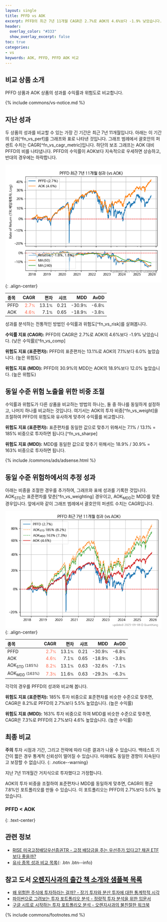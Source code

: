 ```yaml
---
layout: single
title: PFFD vs AOK
excerpt: PFFD의 최근 7년 11개월 CAGR은 2.7%로 AOK의 4.6%보다 -1.9% 낮았습니다.
header:
  overlay_color: "#333"
  show_overlay_excerpt: false
toc: true
categories:
- vs
keywords: AOK, PFFD, PFFD AOK 비교
---
```


## 비교 상품 소개


PFFD 상품과 AOK 상품의 성과를 수익률과 위험도로 비교합니다.





{% include commons/vs-notice.md %}

## 지난 성과

두 상품의 성과를 비교할 수 있는 가장 긴 기간은 최근 7년 11개월입니다. 아래는 이 기간의 성과[^fn_vs_perf]를 그래프와 표로 나타낸 것입니다.
그래프 범례에서 괄호안의 퍼센트 수치는 CAGR[^fn_vs_cagr_metric]입니다.
하단의 보조 그래프는 AOK 대비 PFFD의 비를 나타냅니다.
PFFD의 수익률이 AOK보다 지속적으로 우세하면 상승하고, 반대의 경우에는 하락합니다.

![PFFD](/vs/images/pffd-vs-aok_dual.png){: .align-center}

| **종목** | **CAGR** | **편차** | **샤프** | **MDD** | **AvDD** |
| :------------ | ------: | -----------: | -------: | ------: | -------: |
| PFFD | <span style="color: tomato">2.7<small>%</small></span> | 13.1<small>%</small> | 0.21 | -30.9<small>%</small> | -6.8<small>%</small> |
| AOK | <span style="color: tomato">4.6<small>%</small></span> | 7.1<small>%</small> | 0.65 | -18.9<small>%</small> | -3.8<small>%</small> |

<!-- more -->


성과를 분석하는 전통적인 방법인 수익률과 위험도[^fn_vs_risk]를 살펴봅니다.

**수익률 지표 (CAGR):** PFFD의 CAGR은 2.7%로 AOK의 4.6%보다 -1.9% 낮았습니다. (낮은 수익률)[^fn_vs_comp]

**위험도 지표 (표준편차):** PFFD의 표준편차는 13.1%로 AOK의 7.1%보다 6.0% 높았습니다. (높은 위험도)

**위험도 지표 (MDD):** PFFD의 30.9%의 MDD는 AOK의 18.9%보다 12.0% 높았습니다. (높은 위험도)



## 동일 수준 위험 노출을 위한 비중 조절

수익률과 위험도가 다른 상품을 비교하는 방법의 하나는, 둘 중 하나를 동일하게 설정하고, 나머지 하나를 비교하는 것입니다.
여기서는 AOK의 투자 비중[^fn_vs_weight]을 조절하여 PFFD의 위험도와 유사하게 맞추어 수익률를 비교합니다.

**위험도 지표 (표준편차):** 표준편차를 동일한 값으로 맞추기 위해서는 7.1% / 13.1% = 185% 비중으로 투자하면 됩니다.[^fn_vs_sharpe]

**위험도 지표 (MDD):** MDD를 동일한 값으로 맞추기 위해서는 18.9% / 30.9% = 163% 비중으로 투자하면 됩니다.


{% include /commons/ads/adsense.html %}



## 동일 수준 위험하에서의 추정 성과

아래는 비중을 조절한 경우를 추가하여, 그래프와 표에 성과를 기록한 것입니다.
AOK<sub>STD</sub>는 표준편차를 맞춘[^fn_vs_weighting] 경우이고, AOK<sub>MDD</sub>는 MDD를 맞춘 경우입니다.
앞에서와 같이 그래프 범례에서 괄호안의 퍼센트 수치는 CAGR입니다.


![PFFD](/vs/images/pffd-vs-aok.png){: .align-center}



| **종목** | **CAGR** | **편차** | **샤프** | **MDD** | **AvDD** |
| :------------ | ------: | -----------: | -------: | ------: | -------: |
| PFFD | <span style="color: tomato">2.7<small>%</small></span> | 13.1<small>%</small> | 0.21 | -30.9<small>%</small> | -6.8<small>%</small> |
| AOK | <span style="color: tomato">4.6<small>%</small></span> | 7.1<small>%</small> | 0.65 | -18.9<small>%</small> | -3.8<small>%</small> |
| AOK<sub>STD</sub> <small>(185%)</small> | <span style="color: tomato">8.2<small>%</small></span> | 13.1<small>%</small> | 0.63 | -32.6<small>%</small> | -7.1<small>%</small> |
| AOK<sub>MDD</sub> <small>(163%)</small> | <span style="color: tomato">7.3<small>%</small></span> | 11.6<small>%</small> | 0.63 | -29.3<small>%</small> | -6.3<small>%</small> |



각각의 경우를 PFFD의 성과와 비교해 봅니다.

**위험도 지표 (표준편차):** 185% 투자 비중으로 표준편차를 비슷한 수준으로 맞추면, CAGR은 8.2%로 PFFD의 2.7%보다 5.5% 높았습니다. (높은 수익률)

**위험도 지표 (MDD):** 163% 투자 비중으로 하여 MDD를 비슷한 수준으로 맞추면, CAGR은 7.3%로 PFFD의 2.7%보다 4.6% 높았습니다. (높은 수익률)




## 최종 비교

**주의** 투자 시점과 기간, 그리고 전략에 따라 다른 결과가 나올 수 있습니다. 백테스트 기간이 짧은 경우 통계적 신뢰성이 떨어질 수 있습니다. 미래에도 동일한 경향이 지속된다고 보장할 수 없습니다.
{: .notice--warning}

지난 7년 11개월간 거치식으로 투자했다고 가정합니다.

AOK의 투자 비중을 조절하여 표준편차나 MDD를 동일하게 맞추면, CAGR이 평균 7.8%인 포트폴리오를 만들 수 있습니다.
이 포트폴리오는 PFFD의 2.7%보다 5.0% 높았습니다.

### PFFD &lt; AOK
{: .text-center}


## 관련 정보

- [RISE 미국고정배당우선증권TR - 고정 배당금을 주는 우선주가 있다고? 채권 ETF보다 좋을까?](https://kongdori.tistory.com/303)
- [유사 종목 성과 비교 목록](/vs/){: .btn .btn--info}


## 참고 도서 [오렌지사과의 출간 책 소개와 샘플북 목록](https://kongdori.tistory.com/691)

- [왜 위험한 주식에 투자하라는 걸까? - 장기 투자와 분산 투자에 대한 통계학적 시각](https://kongdori.tistory.com/421)
- [파이썬으로 그려보는 투자 포트폴리오 분석  - 정량적 투자 분석을 위한 입문서](https://kongdori.tistory.com/643)
- [구글 시트로 시작하는 투자 포트폴리오 분석 - 오렌지사과의 불친절한 워크북](https://kongdori.tistory.com/449)

{% include commons/footnotes.md %}
